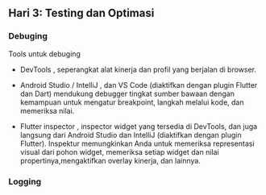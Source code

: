 ## Hari 3: Testing dan Optimasi


### Debuging
Tools untuk debuging 
* DevTools , seperangkat alat kinerja dan profil yang berjalan di browser.

* Android Studio / IntelliJ , dan VS Code (diaktifkan dengan plugin Flutter dan Dart) mendukung debugger tingkat sumber bawaan dengan kemampuan untuk mengatur breakpoint, langkah melalui kode, dan memeriksa nilai.

* Flutter inspector , inspector widget yang tersedia di DevTools, dan juga langsung dari Android Studio dan IntelliJ (diaktifkan dengan plugin Flutter). Inspektur memungkinkan Anda untuk memeriksa representasi visual dari pohon widget, memeriksa setiap widget dan nilai propertinya,mengaktifkan overlay kinerja, dan lainnya.


### Logging


